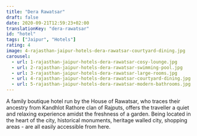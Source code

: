 ```yaml
---
title: "Dera Rawatsar"
draft: false
date: 2020-09-21T12:59:23+02:00
translationKey: "dera-rawatsar"
id: "hotel"
tags: ["Jaipur", "Hotels"] 
rating: 4
image: 4-rajasthan-jaipur-hotels-dera-rawatsar-courtyard-dining.jpg
carousel:
  - url: 1-rajasthan-jaipur-hotels-dera-rawatsar-cosy-lounge.jpg
  - url: 2-rajasthan-jaipur-hotels-dera-rawatsar-swimming-pool.jpg
  - url: 3-rajasthan-jaipur-hotels-dera-rawatsar-large-rooms.jpg
  - url: 4-rajasthan-jaipur-hotels-dera-rawatsar-courtyard-dining.jpg
  - url: 5-rajasthan-jaipur-hotels-dera-rawatsar-modern-bathrooms.jpg
---
```


A family boutique hotel run by the House of Rawatsar, who traces their ancestry from Kandhlot Rathore clan of Rajputs, offers the traveller a quiet and relaxing experience amidst the freshness of a garden. Being located in the heart of the city, historical monuments, heritage walled city, shopping areas - are all easily accessible from here.